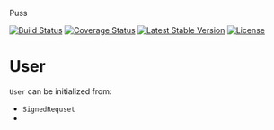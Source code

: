 Puss

[![Build Status](https://travis-ci.org/gajus/puss.png?branch=master)](https://travis-ci.org/gajus/puss)
[![Coverage Status](https://coveralls.io/repos/gajus/puss/badge.png?branch=master)](https://coveralls.io/r/gajus/puss?branch=master)
[![Latest Stable Version](https://poser.pugx.org/gajus/puss/version.png)](https://packagist.org/packages/gajus/puss)
[![License](https://poser.pugx.org/gajus/puss/license.png)](https://packagist.org/packages/gajus/puss)

# User

`User` can be initialized from:

* `SignedRequset`
* 